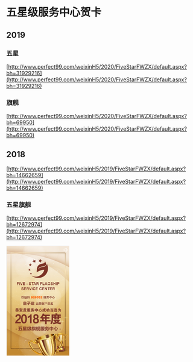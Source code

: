 
# 五星级服务中心贺卡

## 2019
### 五星
[‌http://www.perfect99.com/weixinH5/2020/FiveStarFWZX/default.aspx?bh=31929216](‌http://www.perfect99.com/weixinH5/2020/FiveStarFWZX/default.aspx?bh=31929216)

### 旗舰
[http://www.perfect99.com/weixinH5/2020/FiveStarFWZX/default.aspx?bh=69950](http://www.perfect99.com/weixinH5/2020/FiveStarFWZX/default.aspx?bh=69950)

## 2018

[‌http://www.perfect99.com/weixinH5/2019/FiveStarFWZX/default.aspx?bh=14662659](‌http://www.perfect99.com/weixinH5/2019/FiveStarFWZX/default.aspx?bh=14662659)

### 五星旗舰

[http://www.perfect99.com/weixinH5/2019/FiveStarFWZX/default.aspx?bh=12672974](http://www.perfect99.com/weixinH5/2019/FiveStarFWZX/default.aspx?bh=12672974)



<img src="../../assets/image-20200611170350397.png" alt="image-20200611170350397" style="zoom:50%;" />
